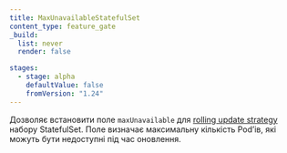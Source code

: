```yaml
---
title: MaxUnavailableStatefulSet
content_type: feature_gate
_build:
  list: never
  render: false

stages:
  - stage: alpha
    defaultValue: false
    fromVersion: "1.24"
---
```

Дозволяє встановити поле `maxUnavailable` для [rolling update strategy](/uk/docs/concepts/workloads/controllers/statefulset/#rolling-updates) набору StatefulSet. Поле визначає максимальну кількість Podʼів, які можуть бути недоступні під час оновлення.
